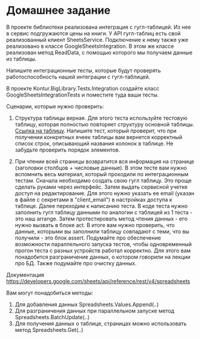 # Домашнее задание

В проекте библиотеки реализована интеграция с гугл-таблицей. Из нее в сервис подгружаются цены на книги.
У API гугл-таблиц есть свой реализованный клиент SheetsService. Подключение к нему также уже реализовано в классе GoogleSheetsIntegration. В этом же классе реализован метод ReadData, с помощью которого мы получаем данные из таблицы.

Напишите интеграционные тесты, которые будут проверять работоспособность нашей интеграции с гугл-таблицей.

В проекте Kontur.BigLibrary.Tests.Integration создайте класс GoogleSheetsIntegrationTests и поместите туда ваши тесты.

Сценарии, которые нужно проверить:
1. Структура таблицы верная.
Для этого теста используйте тестовую таблицу, которая полностью повторяет структуру основной таблицы. [Ссылка на таблицу](https://docs.google.com/spreadsheets/d/1krG2GsklEyNKlHATY2sPcTqMFqk87Nbma2sPLq7oaZ8/edit#gid=0).
Напишите тест, который проверит, что при получении конкретных ячеек таблицы вам вернется корректный список строк, описывающий названия колонок в таблице. Не забудьте проверить порядок элементов.

2. При чтении всей страницы возвратится вся информация на странице (заголовки столбцов + числовые данные).
В этом тесте вам нужно вспомнить весь материал, который проходили по интеграционным тестам.
Сначала необходимо создать свою гугл таблицу. Это проще сделать руками через интерфейс. Затем выдать сервисной учетке доступ на редактирование. Для этого нужно указать ее email (указан в файле с секретами в "client_email") в настройках доступа к таблице.
Далее переходим к написанию теста. В коде теста нужно заполнить гугл таблицу данными по аналогии с таблицей из 1 теста - это наш arrange. Затем протестировать метод чтения данных - его нужно вызвать в блоке act. В итоге вам нужно проверить, что данные, которыми вы заполнили таблицу совпадают с теми, что вы получили - это блок assert.
Подумайте про обеспечение возможности параллельного запуска тестов, чтобы одновременный прогон теста с разных устройств работал корректно. Для этого вам понадобится разграничение данных, о котором говорили на лекции про БД. Также подумайте про очистку данных.

Документация https://developers.google.com/sheets/api/reference/rest/v4/spreadsheets

Вам могут понадобиться методы:
1. Для добавления данных Spreadsheets.Values.Append(..)
2. Для разграничения данных при параллельном запуске метод Spreadsheets.BatchUpdate(..)
3. Для получения данных о таблице, страницах можно использовать метод Spreadsheets.Get(..)
